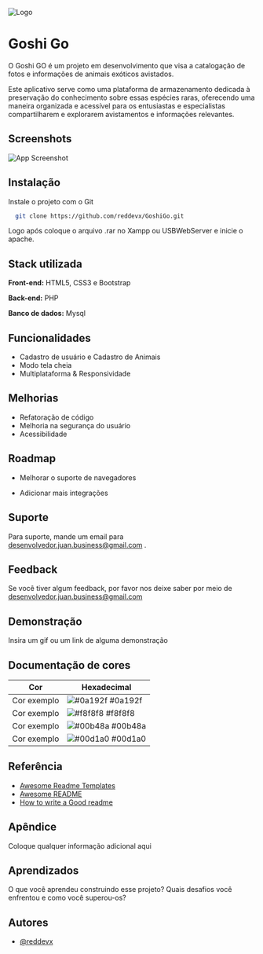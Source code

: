 
![Logo]([https://dev-to-uploads.s3.amazonaws.com/uploads/articles/th5xamgrr6se0x5ro4g6.png](https://raw.githubusercontent.com/reddevx/GoshiGo/main/goshi-go.png))


# Goshi Go

O Goshi GO é um projeto em desenvolvimento que visa a catalogação de fotos e informações de animais exóticos avistados. 

 Este aplicativo serve como uma plataforma de armazenamento dedicada à preservação do conhecimento sobre essas espécies raras, oferecendo uma maneira organizada e acessível para os entusiastas e especialistas compartilharem e explorarem avistamentos e informações relevantes.


## Screenshots

![App Screenshot](https://via.placeholder.com/468x300?text=App+Screenshot+Here)


## Instalação

Instale o projeto com o Git

```bash
  git clone https://github.com/reddevx/GoshiGo.git

```
Logo após coloque o arquivo .rar no Xampp ou USBWebServer e inicie o apache.
    
## Stack utilizada

**Front-end:** HTML5, CSS3 e Bootstrap

**Back-end:** PHP

**Banco de dados:** Mysql


## Funcionalidades

- Cadastro de usuário e Cadastro de Animais
- Modo tela cheia
- Multiplataforma & Responsividade


## Melhorias

- Refatoração de código
- Melhoria na segurança do usuário
- Acessibilidade


## Roadmap

- Melhorar o suporte de navegadores

- Adicionar mais integrações


## Suporte

Para suporte, mande um email para desenvolvedor.juan.business@gmail.com .


## Feedback

Se você tiver algum feedback, por favor nos deixe saber por meio de desenvolvedor.juan.business@gmail.com 


## Demonstração

Insira um gif ou um link de alguma demonstração

## Documentação de cores

| Cor               | Hexadecimal                                                |
| ----------------- | ---------------------------------------------------------------- |
| Cor exemplo       | ![#0a192f](https://via.placeholder.com/10/0a192f?text=+) #0a192f |
| Cor exemplo       | ![#f8f8f8](https://via.placeholder.com/10/f8f8f8?text=+) #f8f8f8 |
| Cor exemplo       | ![#00b48a](https://via.placeholder.com/10/00b48a?text=+) #00b48a |
| Cor exemplo       | ![#00d1a0](https://via.placeholder.com/10/00b48a?text=+) #00d1a0 |


## Referência

 - [Awesome Readme Templates](https://awesomeopensource.com/project/elangosundar/awesome-README-templates)
 - [Awesome README](https://github.com/matiassingers/awesome-readme)
 - [How to write a Good readme](https://bulldogjob.com/news/449-how-to-write-a-good-readme-for-your-github-project)


## Apêndice

Coloque qualquer informação adicional aqui


## Aprendizados

O que você aprendeu construindo esse projeto? Quais desafios você enfrentou e como você superou-os?


## Autores















- [@reddevx](https://www.github.com/reddevx)


